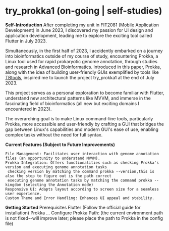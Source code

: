# try_prokka1 (on-going | self-studies)
**Self-Introduction**
After completing my unit in FIT2081 (Mobile Application Development) in June 2023, I discovered my passion for UI design and application development, leading me to explore the exciting tool called Flutter in July 2023.

Simultaneously, in the first half of 2023, I accidently embarked on a journey into bioinformatics outside of my course of study, encountering Prokka, a Linux tool used for rapid prokaryotic genome annotation, through studies and research in Advanced Bioinformatics. Introduced in this [paper](https://academic.oup.com/bioinformatics/article/30/14/2068/2390517?login=false), Prokka, along with the idea of building user-friendly GUIs exemplified by tools like [TBtools](https://bio.tools/tbtools), inspired me to launch the project try_prokka1 at the end of July 2023.

This project serves as a personal exploration to become familiar with Flutter, understand new architectural patterns like MVVM, and immerse in the fascinating field of bioinformatics (all new but exciting domains I encountered in 2023). 

The overarching goal is to make Linux command-line tools, particularly Prokka, more accessible and user-friendly by crafting a GUI that bridges the gap between Linux's capabilities and modern GUI's ease of use, enabling complex tasks without the need for full syntax.

**Current Features (Subject to Future Improvements)**
 
    File Management: Facilitates user interaction with genome annotation files (an opportunity to understand MVVM).
    Prokka Integration: Offers functionalities such as checking Prokka's version and executing genome annotation tasks 
     checking version by matching the command prokka --version,this is also the step to figure out is the path correct
     executing genome annotation tasks by matching the command prokka --kingdom (selecting the Annotation mode)
    Responsive UI: Adapts layout according to screen size for a seamless user experience.
    Custom Theme and Error Handling: Enhances UI appeal and stability.

**Getting Started**
Prerequisites
Flutter (Follow the official guide for installation)
Prokka
...
Configure Prokka Path: (the current environment path is not fixed--will improve later; please place the path to Prokka in the config file)
